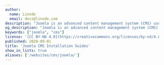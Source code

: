 ```yaml
---
author:
  name: Linode
  email: docs@linode.com
description: "Joomla is an advanced content management system (CMS) used to facilitate the easy creation and ongoing maintenance of dynamic websites. Deployed on top of the industry standard LAMP Stack, Joomla is designed to be both easy to use and manage from the end-user’s perspective and easy to administer and host."
og_description: "Joomla is an advanced content management system (CMS) used to facilitate the easy creation and ongoing maintenance of dynamic websites. Deployed on top of the industry standard LAMP Stack, Joomla is designed to be both easy to use and manage from the end-user’s perspective and easy to administer and host."
keywords: ["joomla", "cms"]
license: '[CC BY-ND 4.0](https://creativecommons.org/licenses/by-nd/4.0)'
published: 2020-09-01
title: 'Joomla CMS Installation Guides'
show_in_lists: true
aliases: ['/websites/cms/joomla/']
---
```



